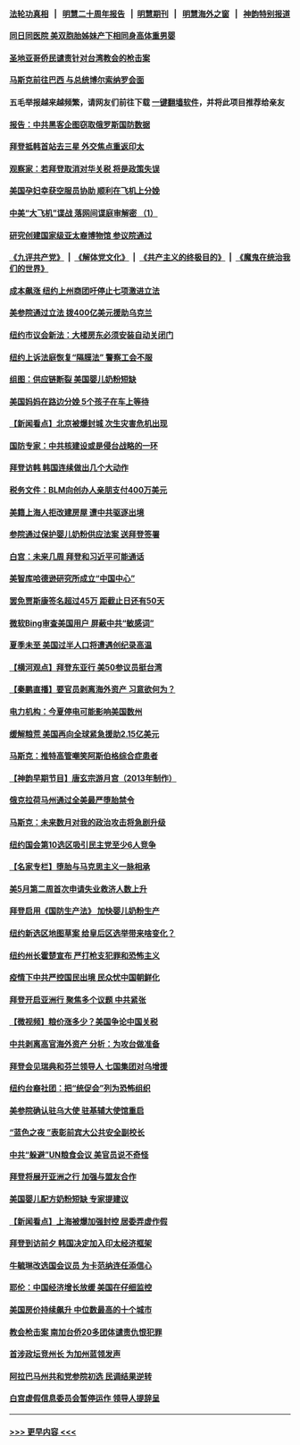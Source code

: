 #### [法轮功真相](https://github.com/gfw-breaker/truth/blob/master/README.md?t=0) &nbsp;&nbsp;|&nbsp;&nbsp; [明慧二十周年报告](https://github.com/gfw-breaker/mh-reports/blob/master/README.md?t=0) &nbsp;&nbsp;|&nbsp;&nbsp;[明慧期刊](https://github.com/gfw-breaker/mh-qikan) &nbsp;&nbsp;|&nbsp;&nbsp; [明慧海外之窗](https://github.com/gfw-breaker/mh-news/blob/master/README.md?t=0) &nbsp;&nbsp;|&nbsp;&nbsp; [神韵特别报道](https://github.com/gfw-breaker/mh-news/blob/master/shenyun.md?t=0)
#### [同日同医院 美双胞胎姊妹产下相同身高体重男婴](../pages/nsc412/n13741484.md?t=05210001) 
#### [圣地亚哥侨民谴责针对台湾教会的枪击案](../pages/nsc412/n13741644.md?t=05210001) 
#### [马斯克前往巴西 与总统博尔索纳罗会面](../pages/nsc412/n13741592.md?t=05210001) 
#### 五毛举报越来越频繁，请网友们前往下载 [一键翻墙软件](https://github.com/gfw-breaker/ssr-accounts)，并将此项目推荐给亲友
#### [报告：中共黑客企图窃取俄罗斯国防数据](../pages/nsc412/n13741568.md?t=05210001) 
#### [拜登抵韩首站去三星 外交焦点重返印太](../pages/nsc412/n13741591.md?t=05210001) 
#### [观察家：若拜登取消对华关税 将是政策失误](../pages/nsc412/n13741274.md?t=05210001) 
#### [美国孕妇幸获空服员协助 顺利在飞机上分娩](../pages/nsc412/n13741471.md?t=05210001) 
#### [中美“大飞机”谍战 落网间谍庭审解密 （1）](../pages/nsc412/n13741269.md?t=05210001) 
#### [研究创建国家级亚太裔博物馆 参议院通过](../pages/nsc412/n13741348.md?t=05210001) 
#### [《九评共产党》](https://github.com/begood0513/9ping.md/blob/master/README.md) &nbsp;|&nbsp; [《解体党文化》](../../../../jtdwh.md/blob/master/README.md)  &nbsp;|&nbsp; [《共产主义的终极目的》](../../../../gczydzjmd.md/blob/master/README.md) &nbsp;|&nbsp; [《魔鬼在统治我们的世界》](../../../../mgztzwmdsj.md/blob/master/README.md) 
#### [成本飙涨 纽约上州商团吁停止七项激进立法](../pages/nsc412/n13741314.md?t=05210001) 
#### [美参院通过立法 拨400亿美元援助乌克兰](../pages/nsc412/n13741222.md?t=05210001) 
#### [纽约市议会新法：大楼房东必须安装自动关闭门](../pages/nsc412/n13741336.md?t=05210001) 
#### [纽约上诉法庭恢复“隔膜法” 警察工会不服](../pages/nsc412/n13741334.md?t=05210001) 
#### [组图：供应链断裂 美国婴儿奶粉短缺](../pages/nsc412/n13740585.md?t=05210001) 
#### [美国妈妈在路边分娩 5个孩子在车上等待](../pages/nsc412/n13741211.md?t=05210001) 
#### [【新闻看点】北京被爆封城 次生灾害危机出现](../pages/nsc412/n13741098.md?t=05210001) 
#### [国防专家：中共核建设或是侵台战略的一环](../pages/nsc412/n13741297.md?t=05210001) 
#### [拜登访韩 韩国连续做出几个大动作](../pages/nsc412/n13741304.md?t=05210001) 
#### [税务文件：BLM向创办人亲朋支付400万美元](../pages/nsc412/n13741108.md?t=05210001) 
#### [美籍上海人拒改建房屋 遭中共驱逐出境](../pages/nsc412/n13741264.md?t=05210001) 
#### [参院通过保护婴儿奶粉供应法案 送拜登签署](../pages/nsc412/n13741087.md?t=05210001) 
#### [白宫：未来几周 拜登和习近平可能通话](../pages/nsc412/n13741150.md?t=05210001) 
#### [美智库哈德逊研究所成立“中国中心”](../pages/nsc412/n13741159.md?t=05210001) 
#### [罢免贾斯康签名超过45万 距截止日还有50天](../pages/nsc412/n13741148.md?t=05210001) 
#### [微软Bing审查美国用户 屏蔽中共“敏感词”](../pages/nsc412/n13741031.md?t=05210001) 
#### [夏季未至 美国过半人口将遭遇创纪录高温](../pages/nsc412/n13741037.md?t=05210001) 
#### [【横河观点】拜登东亚行 美50参议员挺台湾](../pages/nsc412/n13741104.md?t=05210001) 
#### [【秦鹏直播】要官员剥离海外资产 习意欲何为？](../pages/nsc412/n13741091.md?t=05210001) 
#### [电力机构：今夏停电可能影响美国数州](../pages/nsc412/n13741107.md?t=05210001) 
#### [缓解粮荒 美国再向全球紧急援助2.15亿美元](../pages/nsc412/n13741078.md?t=05210001) 
#### [马斯克：推特高管嘲笑阿斯伯格综合症患者](../pages/nsc412/n13741018.md?t=05210001) 
#### [【神韵早期节目】唐玄宗游月宫（2013年制作）](../pages/nsc412/n13741045.md?t=05210001) 
#### [俄克拉荷马州通过全美最严堕胎禁令](../pages/nsc412/n13741074.md?t=05210001) 
#### [马斯克：未来数月对我的政治攻击将急剧升级](../pages/nsc412/n13740174.md?t=05210001) 
#### [纽约国会第10选区吸引民主党至少6人竞争](../pages/nsc412/n13740441.md?t=05210001) 
#### [【名家专栏】堕胎与马克思主义一脉相承](../pages/nsc412/n13740743.md?t=05210001) 
#### [美5月第二周首次申请失业救济人数上升](../pages/nsc412/n13740937.md?t=05210001) 
#### [拜登启用《国防生产法》 加快婴儿奶粉生产](../pages/nsc412/n13740929.md?t=05210001) 
#### [纽约新选区地图草案 给皇后区选举带来啥变化？](../pages/nsc412/n13740438.md?t=05210001) 
#### [纽约州长霍楚宣布 严打枪支犯罪和恐怖主义](../pages/nsc412/n13740417.md?t=05210001) 
#### [疫情下中共严控国民出境 民众忧中国朝鲜化](../pages/nsc412/n13740920.md?t=05210001) 
#### [拜登开启亚洲行 聚焦多个议题 中共紧张](../pages/nsc412/n13740664.md?t=05210001) 
#### [【微视频】粮价涨多少？美国争论中国关税](../pages/nsc412/n13740815.md?t=05210001) 
#### [中共剥离高官海外资产 分析：为攻台做准备](../pages/nsc412/n13740959.md?t=05210001) 
#### [拜登会见瑞典和芬兰领导人 七国集团对乌增援](../pages/nsc412/n13740812.md?t=05210001) 
#### [纽约台裔社团：把“统促会”列为恐怖组织](../pages/nsc412/n13740411.md?t=05210001) 
#### [美参院确认驻乌大使 驻基辅大使馆重启](../pages/nsc412/n13740719.md?t=05210001) 
#### [“蓝色之夜 ”表彰前宾大公共安全副校长](../pages/nsc412/n13740900.md?t=05210001) 
#### [中共“躲避”UN粮食会议 美官员说不奇怪](../pages/nsc412/n13740742.md?t=05210001) 
#### [拜登将展开亚洲之行 加强与盟友合作](../pages/nsc412/n13740583.md?t=05210001) 
#### [美国婴儿配方奶粉短缺 专家提建议](../pages/nsc412/n13740483.md?t=05210001) 
#### [【新闻看点】上海被爆加强封控 居委弄虚作假](../pages/nsc412/n13740247.md?t=05210001) 
#### [拜登到访前夕 韩国决定加入印太经济框架](../pages/nsc412/n13740458.md?t=05210001) 
#### [牛毓琳改选国会议员 为卡范纳连任添信心](../pages/nsc412/n13740435.md?t=05210001) 
#### [耶伦：中国经济增长放缓 美国在仔细监控](../pages/nsc412/n13740151.md?t=05210001) 
#### [美国房价持续飙升 中位数最高的十个城市](../pages/nsc412/n13740304.md?t=05210001) 
#### [教会枪击案 南加台侨20多团体谴责仇恨犯罪](../pages/nsc412/n13740337.md?t=05210001) 
#### [首涉政坛竞州长 为加州蓝领发声](../pages/nsc412/n13740322.md?t=05210001) 
#### [阿拉巴马州共和党参院初选 民调结果逆转](../pages/nsc412/n13740258.md?t=05210001) 
#### [白宫虚假信息委员会暂停运作 领导人提辞呈](../pages/nsc412/n13740256.md?t=05210001) 

----
#### [ >>> 更早内容 <<< ](../indexes/nsc412-earlier.md)
